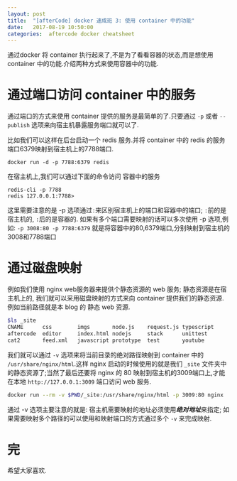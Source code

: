 ```yaml
---
layout: post
title:  "[afterCode] docker 速成班 3: 使用 container 中的功能"
date:   2017-08-19 10:50:00
categories:  aftercode docker cheatsheet
---
```


通过docker 将 container 执行起来了,不是为了看看容器的状态,而是想使用 container 中的功能.介绍两种方式来使用容器中的功能.

# 通过端口访问 container 中的服务

通过端口的方式来使用 container 提供的服务是最简单的了.只要通过 `-p` 或者 `--publish` 选项来向宿主机暴露服务端口就可以了.

比如我们可以这样在后台启动一个 redis 服务.并将 container 中的 redis 的服务端口6379映射到宿主机上的7788端口.
```
docker run -d -p 7788:6379 redis 
```

在宿主机上,我们可以通过下面的命令访问 容器中的服务

```
redis-cli -p 7788
redis 127.0.0.1:7788>
```
这里需要注意的是 -p 选项通过`:`来区别宿主机上的端口和容器中的端口; `:`前的是宿主机的, `:`后的是容器的. 如果有多个端口需要映射的话可以多次使用 -p 选项,例如: `-p 3008:80 -p 7788:6379` 就是将容器中的80,6379端口,分别映射到宿主机的3008和7788端口

# 通过磁盘映射

例如我们使用 nginx web服务器来提供个静态资源的 web 服务; 静态资源是在宿主机上的, 我们就可以采用磁盘映射的方式来向 container 提供我们的静态资源. 例如当前路径就是本 blog 的 静态 web 资源.

```bash
$ls _site
CNAME      css        imgs       node.js    request.js typescript
aftercode  editor     index.html nodejs     stack      unittest
cat2       feed.xml   javascript prototype  test       youtube
```

我们就可以通过 `-v` 选项来将当前目录的绝对路径映射到 container 中的 `/usr/share/nginx/html`.这样 nginx 启动的时候使用的就是我们 `_site` 文件夹中的静态资源了;当然了最后还要将 nginx 的 80 映射到宿主机的3009端口上,才能在本地 `http://127.0.0.1:3009` 端口访问 web 服务.

```bash
docker run --rm -v $PWD/_site:/usr/share/nginx/html -p 3009:80 nginx
```

通过 -v 选项主要注意的就是: 宿主机需要映射的地址必须使用***绝对地址***来指定; 如果需要映射多个路径的可以使用和映射端口的方式通过多个 `-v` 来完成映射.



# 完
希望大家喜欢.